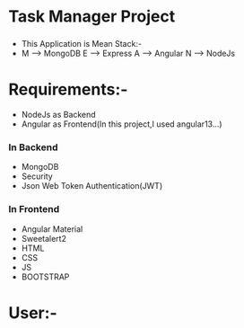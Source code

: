 # Task Manager Project
###
* This Application is Mean Stack:-
*   M --> MongoDB
    E --> Express
    A --> Angular
    N --> NodeJs
###
# Requirements:-
* NodeJs as Backend
* Angular as Frontend(In this project,I used angular13...)

### In Backend
* MongoDB
* Security
* Json Web Token Authentication(JWT)

### In Frontend
* Angular Material
* Sweetalert2
* HTML
* CSS
* JS
* BOOTSTRAP

# User:-
